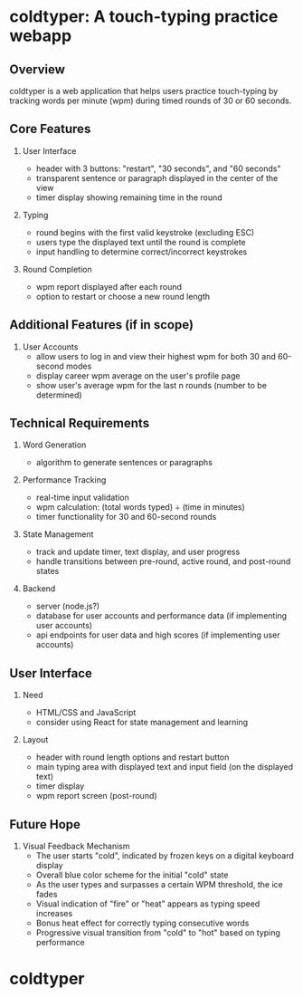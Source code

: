 # coldtyper: A touch-typing practice webapp

## Overview
coldtyper is a web application that helps users practice touch-typing by tracking words per minute (wpm) during timed rounds of 30 or 60 seconds.

## Core Features
1. User Interface
   - header with 3 buttons: "restart", "30 seconds", and "60 seconds"
   - transparent sentence or paragraph displayed in the center of the view
   - timer display showing remaining time in the round

2. Typing
   - round begins with the first valid keystroke (excluding ESC)
   - users type the displayed text until the round is complete
   - input handling to determine correct/incorrect keystrokes

3. Round Completion
   - wpm report displayed after each round
   - option to restart or choose a new round length

## Additional Features (if in scope)
1. User Accounts
   - allow users to log in and view their highest wpm for both 30 and 60-second modes
   - display career wpm average on the user's profile page
   - show user's average wpm for the last n rounds (number to be determined)

## Technical Requirements
1. Word Generation
   - algorithm to generate sentences or paragraphs

2. Performance Tracking
   - real-time input validation
   - wpm calculation: (total words typed) ÷ (time in minutes)
   - timer functionality for 30 and 60-second rounds

3. State Management
   - track and update timer, text display, and user progress
   - handle transitions between pre-round, active round, and post-round states

4. Backend
   - server (node.js?)
   - database for user accounts and performance data (if implementing user accounts)
   - api endpoints for user data and high scores (if implementing user accounts)

## User Interface
1. Need
   - HTML/CSS and JavaScript
   - consider using React for state management and learning

2. Layout
   - header with round length options and restart button
   - main typing area with displayed text and input field (on the displayed text)
   - timer display
   - wpm report screen (post-round)

## Future Hope
1. Visual Feedback Mechanism
   - The user starts "cold", indicated by frozen keys on a digital keyboard display
   - Overall blue color scheme for the initial "cold" state
   - As the user types and surpasses a certain WPM threshold, the ice fades
   - Visual indication of "fire" or "heat" appears as typing speed increases
   - Bonus heat effect for correctly typing consecutive words
   - Progressive visual transition from "cold" to "hot" based on typing performance
# coldtyper
